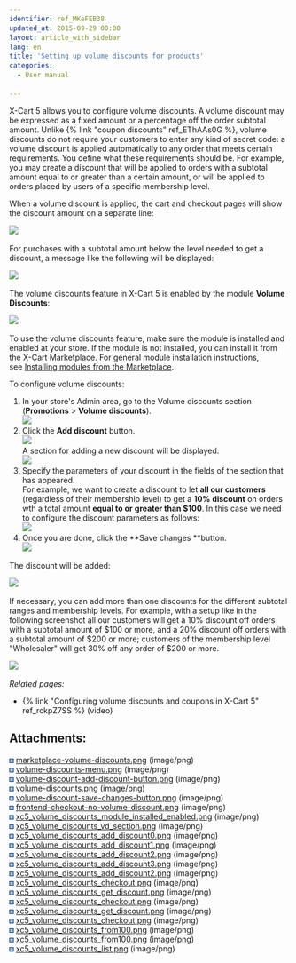 ```yaml
---
identifier: ref_MKeFEB38
updated_at: 2015-09-29 00:00
layout: article_with_sidebar
lang: en
title: 'Setting up volume discounts for products'
categories:
  - User manual

---
```



X-Cart 5 allows you to configure volume discounts. A volume discount may be expressed as a fixed amount or a percentage off the order subtotal amount. Unlike {% link "coupon discounts" ref_EThAAs0G %}, volume discounts do not require your customers to enter any kind of secret code: a volume discount is applied automatically to any order that meets certain requirements. You define what these requirements should be. For example, you may create a discount that will be applied to orders with a subtotal amount equal to or greater than a certain amount, or will be applied to orders placed by users of a specific membership level.

When a volume discount is applied, the cart and checkout pages will show the discount amount on a separate line:

![]({{site.baseurl}}/attachments/6389792/8719445.png?effects=drop-shadow)

For purchases with a subtotal amount below the level needed to get a discount, a message like the following will be displayed:

![]({{site.baseurl}}/attachments/6389792/8719446.png?effects=drop-shadow)  

The volume discounts feature in X-Cart 5 is enabled by the module **Volume Discounts**:

![]({{site.baseurl}}/attachments/6389792/8719438.png?effects=drop-shadow)

To use the volume discounts feature, make sure the module is installed and enabled at your store. If the module is not installed, you can install it from the X-Cart Marketplace. For general module installation instructions, see [Installing modules from the Marketplace](http://kb.x-cart.com/display/XDD/Installing+modules+from+the+Marketplace).

To configure volume discounts:

1.  In your store's Admin area, go to the Volume discounts section (**Promotions** > **Volume discounts**).  
    ![]({{site.baseurl}}/attachments/6389792/8719439.png?effects=drop-shadow)
2.  Click the **Add discount** button.  
    ![]({{site.baseurl}}/attachments/6389792/8719440.png?effects=drop-shadow)  
    A section for adding a new discount will be displayed:  
    ![]({{site.baseurl}}/attachments/6389792/8719441.png?effects=drop-shadow)
3.  Specify the parameters of your discount in the fields of the section that has appeared.   
    For example, we want to create a discount to let **all our customers** (regardless of their membership level) to get a **10% discount** on orders wth a total amount **equal to or** **greater than $100**. In this case we need to configure the discount parameters as follows:  
    ![]({{site.baseurl}}/attachments/6389792/8719442.png?effects=drop-shadow)
4.  Once you are done, click the **Save changes **button.  
    ![]({{site.baseurl}}/attachments/6389792/8719443.png?effects=drop-shadow)

The discount will be added:

![]({{site.baseurl}}/attachments/6389792/8719450.png?effects=drop-shadow)

If necessary, you can add more than one discounts for the different subtotal ranges and membership levels. For example, with a setup like in the following screenshot all our customers will get a 10% discount off orders with a subtotal amount of $100 or more, and a 20% discount off orders with a subtotal amount of $200 or more; customers of the membership level "Wholesaler" will get 30% off any order of $200 or more.

![]({{site.baseurl}}/attachments/6389792/8719452.png?effects=drop-shadow)  

_Related pages:_

*   {% link "Configuring volume discounts and coupons in X-Cart 5" ref_rckpZ7SS %} (video)

## Attachments:

![](images/icons/bullet_blue.gif) [marketplace-volume-discounts.png]({{site.baseurl}}/attachments/6389792/6586420.png) (image/png)  
![](images/icons/bullet_blue.gif) [volume-discounts-menu.png]({{site.baseurl}}/attachments/6389792/6586422.png) (image/png)  
![](images/icons/bullet_blue.gif) [volume-discount-add-discount-button.png]({{site.baseurl}}/attachments/6389792/6586423.png) (image/png)  
![](images/icons/bullet_blue.gif) [volume-discounts.png]({{site.baseurl}}/attachments/6389792/6586424.png) (image/png)  
![](images/icons/bullet_blue.gif) [volume-discount-save-changes-button.png]({{site.baseurl}}/attachments/6389792/6586425.png) (image/png)  
![](images/icons/bullet_blue.gif) [frontend-checkout-no-volume-discount.png]({{site.baseurl}}/attachments/6389792/6586426.png) (image/png)  
![](images/icons/bullet_blue.gif) [xc5_volume_discounts_module_installed_enabled.png]({{site.baseurl}}/attachments/6389792/8719438.png) (image/png)  
![](images/icons/bullet_blue.gif) [xc5_volume_discounts_vd_section.png]({{site.baseurl}}/attachments/6389792/8719439.png) (image/png)  
![](images/icons/bullet_blue.gif) [xc5_volume_discounts_add_discount0.png]({{site.baseurl}}/attachments/6389792/8719440.png) (image/png)  
![](images/icons/bullet_blue.gif) [xc5_volume_discounts_add_discount1.png]({{site.baseurl}}/attachments/6389792/8719441.png) (image/png)  
![](images/icons/bullet_blue.gif) [xc5_volume_discounts_add_discount2.png]({{site.baseurl}}/attachments/6389792/8719444.png) (image/png)  
![](images/icons/bullet_blue.gif) [xc5_volume_discounts_add_discount3.png]({{site.baseurl}}/attachments/6389792/8719443.png) (image/png)  
![](images/icons/bullet_blue.gif) [xc5_volume_discounts_add_discount2.png]({{site.baseurl}}/attachments/6389792/8719442.png) (image/png)  
![](images/icons/bullet_blue.gif) [xc5_volume_discounts_checkout.png]({{site.baseurl}}/attachments/6389792/8719447.png) (image/png)  
![](images/icons/bullet_blue.gif) [xc5_volume_discounts_get_discount.png]({{site.baseurl}}/attachments/6389792/8719448.png) (image/png)  
![](images/icons/bullet_blue.gif) [xc5_volume_discounts_checkout.png]({{site.baseurl}}/attachments/6389792/8719449.png) (image/png)  
![](images/icons/bullet_blue.gif) [xc5_volume_discounts_get_discount.png]({{site.baseurl}}/attachments/6389792/8719446.png) (image/png)  
![](images/icons/bullet_blue.gif) [xc5_volume_discounts_checkout.png]({{site.baseurl}}/attachments/6389792/8719445.png) (image/png)  
![](images/icons/bullet_blue.gif) [xc5_volume_discounts_from100.png]({{site.baseurl}}/attachments/6389792/8719451.png) (image/png)  
![](images/icons/bullet_blue.gif) [xc5_volume_discounts_from100.png]({{site.baseurl}}/attachments/6389792/8719450.png) (image/png)  
![](images/icons/bullet_blue.gif) [xc5_volume_discounts_list.png]({{site.baseurl}}/attachments/6389792/8719452.png) (image/png)